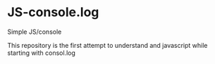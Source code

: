 JS-console.log
==============

Simple JS/console

This repository is the first attempt to understand and javascript while starting with consol.log

